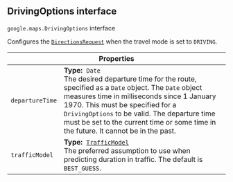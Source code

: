 <h2 id="DrivingOptions"> DrivingOptions interface </h2><p>
<code><span itemprop="path">google.maps</span>.<span itemprop="name">DrivingOptions</span></code>
interface
</p><p>Configures the <code><a href="https://github.com/amenadiel/google-maps-documentation/blob/master/docs/DirectionsRequest.md">DirectionsRequest</a></code> when the travel mode is set to <code>DRIVING</code>.</p><div class="devsite-table-wrapper"><table class="properties responsive" summary="interface DrivingOptions - Properties">
<thead>
<tr><th colspan="2">Properties</th>
</tr></thead>
<tbody>
<tr id="DrivingOptions.departureTime">
<td><code><span>departureTime</span></code></td>
<td><div><strong>Type:</strong>&nbsp; <code>Date</code></div>
<div class="desc">The desired departure time for the route, specified as a <code>Date</code> object. The <code>Date</code> object measures time in milliseconds since 1 January 1970. This must be specified for a <code>DrivingOptions</code> to be valid. The departure time must be set to the current time or some time in the future. It cannot be in the past.</div></td>
</tr>
<tr id="DrivingOptions.trafficModel">
<td><code><span>trafficModel</span></code></td>
<td><div><strong>Type:</strong>&nbsp; <code><a href="https://github.com/amenadiel/google-maps-documentation/blob/master/docs/TrafficModel.md">TrafficModel</a></code></div>
<div class="desc">The preferred assumption to use when predicting duration in traffic. The default is <code>BEST_GUESS</code>.</div></td>
</tr>
</tbody>
</table></div>